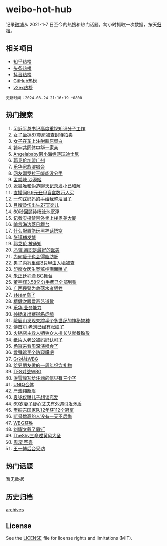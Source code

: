 # weibo-hot-hub

记录[微博](https://www.weibo.com)从 2021-1-7 日至今的热搜和热门话题。每小时抓取一次数据，按天[归档](archives)。

## 相关项目

- [知乎热榜](https://github.com/lonnyzhang423/zhihu-hot-hub)
- [头条热榜](https://github.com/lonnyzhang423/toutiao-hot-hub)
- [抖音热榜](https://github.com/lonnyzhang423/douyin-hot-hub)
- [GitHub热榜](https://github.com/lonnyzhang423/github-hot-hub)
- [v2ex热榜](https://github.com/lonnyzhang423/v2ex-hot-hub)


`更新时间：2024-08-24 21:16:19 +0800`

## 热门搜索

1. [习近平总书记高度重视知识分子工作](https://m.weibo.cn/search?containerid=100103type%3D1%26t%3D10%26q%3D%23%E4%B9%A0%E8%BF%91%E5%B9%B3%E6%80%BB%E4%B9%A6%E8%AE%B0%E9%AB%98%E5%BA%A6%E9%87%8D%E8%A7%86%E7%9F%A5%E8%AF%86%E5%88%86%E5%AD%90%E5%B7%A5%E4%BD%9C%23&stream_entry_id=51&isnewpage=1&extparam=seat%3D1%26stream_entry_id%3D51%26c_type%3D51%26cate%3D10103%26pos%3D0%26q%3D%2523%25E4%25B9%25A0%25E8%25BF%2591%25E5%25B9%25B3%25E6%2580%25BB%25E4%25B9%25A6%25E8%25AE%25B0%25E9%25AB%2598%25E5%25BA%25A6%25E9%2587%258D%25E8%25A7%2586%25E7%259F%25A5%25E8%25AF%2586%25E5%2588%2586%25E5%25AD%2590%25E5%25B7%25A5%25E4%25BD%259C%2523%26dgr%3D0%26filter_type%3Drealtimehot%26display_time%3D1724505378%26pre_seqid%3D1724505378450018320124)
1. [女子坐拥87套房被查封待拍卖](https://m.weibo.cn/search?containerid=100103type%3D1%26t%3D10%26q%3D%23%E5%A5%B3%E5%AD%90%E5%9D%90%E6%8B%A587%E5%A5%97%E6%88%BF%E8%A2%AB%E6%9F%A5%E5%B0%81%E5%BE%85%E6%8B%8D%E5%8D%96%23&stream_entry_id=31&isnewpage=1&extparam=seat%3D1%26lcate%3D5001%26q%3D%2523%25E5%25A5%25B3%25E5%25AD%2590%25E5%259D%2590%25E6%258B%25A587%25E5%25A5%2597%25E6%2588%25BF%25E8%25A2%25AB%25E6%259F%25A5%25E5%25B0%2581%25E5%25BE%2585%25E6%258B%258D%25E5%258D%2596%2523%26band_rank%3D1%26filter_type%3Drealtimehot%26c_type%3D31%26flag%3D2%26cate%3D5001%26pos%3D0%26dgr%3D0%26realpos%3D1%26stream_entry_id%3D31%26display_time%3D1724505378%26pre_seqid%3D1724505378450018320124)
1. [女子在车上注射胶原蛋白](https://m.weibo.cn/search?containerid=100103type%3D1%26t%3D10%26q%3D%23%E5%A5%B3%E5%AD%90%E5%9C%A8%E8%BD%A6%E4%B8%8A%E6%B3%A8%E5%B0%84%E8%83%B6%E5%8E%9F%E8%9B%8B%E7%99%BD%23&stream_entry_id=31&isnewpage=1&extparam=seat%3D1%26lcate%3D5001%26q%3D%2523%25E5%25A5%25B3%25E5%25AD%2590%25E5%259C%25A8%25E8%25BD%25A6%25E4%25B8%258A%25E6%25B3%25A8%25E5%25B0%2584%25E8%2583%25B6%25E5%258E%259F%25E8%259B%258B%25E7%2599%25BD%2523%26band_rank%3D2%26filter_type%3Drealtimehot%26c_type%3D31%26flag%3D2%26cate%3D5001%26pos%3D1%26dgr%3D0%26realpos%3D2%26stream_entry_id%3D31%26display_time%3D1724505378%26pre_seqid%3D1724505378450018320124)
1. [铸牢共同体中华一家亲](https://m.weibo.cn/search?containerid=100103type%3D1%26t%3D10%26q%3D%23%E9%93%B8%E7%89%A2%E5%85%B1%E5%90%8C%E4%BD%93%E4%B8%AD%E5%8D%8E%E4%B8%80%E5%AE%B6%E4%BA%B2%23&stream_entry_id=31&isnewpage=1&extparam=seat%3D1%26lcate%3D5001%26q%3D%2523%25E9%2593%25B8%25E7%2589%25A2%25E5%2585%25B1%25E5%2590%258C%25E4%25BD%2593%25E4%25B8%25AD%25E5%258D%258E%25E4%25B8%2580%25E5%25AE%25B6%25E4%25BA%25B2%2523%26band_rank%3D3%26filter_type%3Drealtimehot%26c_type%3D31%26flag%3D1%26cate%3D5001%26pos%3D2%26dgr%3D0%26realpos%3D3%26stream_entry_id%3D31%26display_time%3D1724505378%26pre_seqid%3D1724505378450018320124)
1. [Angelababy带小海绵游玩迪士尼](https://m.weibo.cn/search?containerid=100103type%3D1%26t%3D10%26q%3D%23Angelababy%E5%B8%A6%E5%B0%8F%E6%B5%B7%E7%BB%B5%E6%B8%B8%E7%8E%A9%E8%BF%AA%E5%A3%AB%E5%B0%BC%23&stream_entry_id=31&isnewpage=1&extparam=seat%3D1%26lcate%3D5001%26q%3D%2523Angelababy%25E5%25B8%25A6%25E5%25B0%258F%25E6%25B5%25B7%25E7%25BB%25B5%25E6%25B8%25B8%25E7%258E%25A9%25E8%25BF%25AA%25E5%25A3%25AB%25E5%25B0%25BC%2523%26band_rank%3D4%26filter_type%3Drealtimehot%26c_type%3D31%26flag%3D1%26cate%3D5001%26pos%3D3%26dgr%3D0%26realpos%3D4%26stream_entry_id%3D31%26display_time%3D1724505378%26pre_seqid%3D1724505378450018320124)
1. [郭艾伦加盟广州](https://m.weibo.cn/search?containerid=100103type%3D1%26t%3D10%26q%3D%23%E9%83%AD%E8%89%BE%E4%BC%A6%E5%8A%A0%E7%9B%9F%E5%B9%BF%E5%B7%9E%23&stream_entry_id=31&isnewpage=1&extparam=seat%3D1%26lcate%3D5001%26q%3D%2523%25E9%2583%25AD%25E8%2589%25BE%25E4%25BC%25A6%25E5%258A%25A0%25E7%259B%259F%25E5%25B9%25BF%25E5%25B7%259E%2523%26band_rank%3D5%26filter_type%3Drealtimehot%26c_type%3D31%26flag%3D0%26cate%3D5001%26pos%3D4%26dgr%3D0%26realpos%3D5%26stream_entry_id%3D31%26display_time%3D1724505378%26pre_seqid%3D1724505378450018320124)
1. [乐华家族演唱会](https://m.weibo.cn/search?containerid=100103type%3D1%26t%3D10%26q%3D%E4%B9%90%E5%8D%8E%E5%AE%B6%E6%97%8F%E6%BC%94%E5%94%B1%E4%BC%9A&stream_entry_id=31&isnewpage=1&extparam=seat%3D1%26lcate%3D5001%26q%3D%25E4%25B9%2590%25E5%258D%258E%25E5%25AE%25B6%25E6%2597%258F%25E6%25BC%2594%25E5%2594%25B1%25E4%25BC%259A%26band_rank%3D6%26filter_type%3Drealtimehot%26c_type%3D31%26flag%3D0%26cate%3D5001%26pos%3D5%26dgr%3D0%26realpos%3D6%26stream_entry_id%3D31%26display_time%3D1724505378%26pre_seqid%3D1724505378450018320124)
1. [网友曝罗拉王能能没分手](https://m.weibo.cn/search?containerid=100103type%3D1%26t%3D10%26q%3D%23%E7%BD%91%E5%8F%8B%E6%9B%9D%E7%BD%97%E6%8B%89%E7%8E%8B%E8%83%BD%E8%83%BD%E6%B2%A1%E5%88%86%E6%89%8B%23&stream_entry_id=31&isnewpage=1&extparam=seat%3D1%26lcate%3D5001%26q%3D%2523%25E7%25BD%2591%25E5%258F%258B%25E6%259B%259D%25E7%25BD%2597%25E6%258B%2589%25E7%258E%258B%25E8%2583%25BD%25E8%2583%25BD%25E6%25B2%25A1%25E5%2588%2586%25E6%2589%258B%2523%26band_rank%3D7%26filter_type%3Drealtimehot%26c_type%3D31%26flag%3D1%26cate%3D5001%26pos%3D6%26dgr%3D0%26realpos%3D7%26stream_entry_id%3D31%26display_time%3D1724505378%26pre_seqid%3D1724505378450018320124)
1. [孟美岐 沙漠姬](https://m.weibo.cn/search?containerid=100103type%3D1%26t%3D10%26q%3D%E5%AD%9F%E7%BE%8E%E5%B2%90+%E6%B2%99%E6%BC%A0%E5%A7%AC&stream_entry_id=31&isnewpage=1&extparam=seat%3D1%26lcate%3D5001%26q%3D%25E5%25AD%259F%25E7%25BE%258E%25E5%25B2%2590%2520%25E6%25B2%2599%25E6%25BC%25A0%25E5%25A7%25AC%26band_rank%3D8%26filter_type%3Drealtimehot%26c_type%3D31%26flag%3D1%26cate%3D5001%26pos%3D7%26dgr%3D0%26realpos%3D8%26stream_entry_id%3D31%26display_time%3D1724505378%26pre_seqid%3D1724505378450018320124)
1. [张昊唯和伪造聊天记录发小已和解](https://m.weibo.cn/search?containerid=100103type%3D1%26t%3D10%26q%3D%23%E5%BC%A0%E6%98%8A%E5%94%AF%E5%92%8C%E4%BC%AA%E9%80%A0%E8%81%8A%E5%A4%A9%E8%AE%B0%E5%BD%95%E5%8F%91%E5%B0%8F%E5%B7%B2%E5%92%8C%E8%A7%A3%23&stream_entry_id=31&isnewpage=1&extparam=seat%3D1%26lcate%3D5001%26q%3D%2523%25E5%25BC%25A0%25E6%2598%258A%25E5%2594%25AF%25E5%2592%258C%25E4%25BC%25AA%25E9%2580%25A0%25E8%2581%258A%25E5%25A4%25A9%25E8%25AE%25B0%25E5%25BD%2595%25E5%258F%2591%25E5%25B0%258F%25E5%25B7%25B2%25E5%2592%258C%25E8%25A7%25A3%2523%26band_rank%3D9%26filter_type%3Drealtimehot%26c_type%3D31%26flag%3D1%26cate%3D5001%26pos%3D8%26dgr%3D0%26realpos%3D9%26stream_entry_id%3D31%26display_time%3D1724505378%26pre_seqid%3D1724505378450018320124)
1. [直播间9.9元丑甲盲盒数万人买](https://m.weibo.cn/search?containerid=100103type%3D1%26t%3D10%26q%3D%23%E7%9B%B4%E6%92%AD%E9%97%B49.9%E5%85%83%E4%B8%91%E7%94%B2%E7%9B%B2%E7%9B%92%E6%95%B0%E4%B8%87%E4%BA%BA%E4%B9%B0%23&stream_entry_id=31&isnewpage=1&extparam=seat%3D1%26lcate%3D5001%26q%3D%2523%25E7%259B%25B4%25E6%2592%25AD%25E9%2597%25B49.9%25E5%2585%2583%25E4%25B8%2591%25E7%2594%25B2%25E7%259B%25B2%25E7%259B%2592%25E6%2595%25B0%25E4%25B8%2587%25E4%25BA%25BA%25E4%25B9%25B0%2523%26band_rank%3D10%26filter_type%3Drealtimehot%26c_type%3D31%26flag%3D1%26cate%3D5001%26pos%3D9%26dgr%3D0%26realpos%3D10%26stream_entry_id%3D31%26display_time%3D1724505378%26pre_seqid%3D1724505378450018320124)
1. [一句踩妈妈的手给我整泪目了](https://m.weibo.cn/search?containerid=100103type%3D1%26t%3D10%26q%3D%23%E4%B8%80%E5%8F%A5%E8%B8%A9%E5%A6%88%E5%A6%88%E7%9A%84%E6%89%8B%E7%BB%99%E6%88%91%E6%95%B4%E6%B3%AA%E7%9B%AE%E4%BA%86%23&stream_entry_id=31&isnewpage=1&extparam=seat%3D1%26lcate%3D5001%26q%3D%2523%25E4%25B8%2580%25E5%258F%25A5%25E8%25B8%25A9%25E5%25A6%2588%25E5%25A6%2588%25E7%259A%2584%25E6%2589%258B%25E7%25BB%2599%25E6%2588%2591%25E6%2595%25B4%25E6%25B3%25AA%25E7%259B%25AE%25E4%25BA%2586%2523%26band_rank%3D11%26filter_type%3Drealtimehot%26c_type%3D31%26flag%3D0%26cate%3D5001%26pos%3D10%26dgr%3D0%26realpos%3D11%26stream_entry_id%3D31%26display_time%3D1724505378%26pre_seqid%3D1724505378450018320124)
1. [月嫂烫伤出生27天婴儿](https://m.weibo.cn/search?containerid=100103type%3D1%26t%3D10%26q%3D%23%E6%9C%88%E5%AB%82%E7%83%AB%E4%BC%A4%E5%87%BA%E7%94%9F27%E5%A4%A9%E5%A9%B4%E5%84%BF%23&stream_entry_id=31&isnewpage=1&extparam=seat%3D1%26lcate%3D5001%26q%3D%2523%25E6%259C%2588%25E5%25AB%2582%25E7%2583%25AB%25E4%25BC%25A4%25E5%2587%25BA%25E7%2594%259F27%25E5%25A4%25A9%25E5%25A9%25B4%25E5%2584%25BF%2523%26band_rank%3D12%26filter_type%3Drealtimehot%26c_type%3D31%26flag%3D0%26cate%3D5001%26pos%3D11%26dgr%3D0%26realpos%3D12%26stream_entry_id%3D31%26display_time%3D1724505378%26pre_seqid%3D1724505378450018320124)
1. [60秒回顾孙杨泳池沉浮](https://m.weibo.cn/search?containerid=100103type%3D1%26t%3D10%26q%3D%2360%E7%A7%92%E5%9B%9E%E9%A1%BE%E5%AD%99%E6%9D%A8%E6%B3%B3%E6%B1%A0%E6%B2%89%E6%B5%AE%23&stream_entry_id=31&isnewpage=1&extparam=seat%3D1%26lcate%3D5001%26q%3D%252360%25E7%25A7%2592%25E5%259B%259E%25E9%25A1%25BE%25E5%25AD%2599%25E6%259D%25A8%25E6%25B3%25B3%25E6%25B1%25A0%25E6%25B2%2589%25E6%25B5%25AE%2523%26band_rank%3D13%26filter_type%3Drealtimehot%26c_type%3D31%26flag%3D1%26cate%3D5001%26pos%3D12%26dgr%3D0%26realpos%3D13%26stream_entry_id%3D31%26display_time%3D1724505378%26pre_seqid%3D1724505378450018320124)
1. [记者实探禁带外卖上楼奥美大厦](https://m.weibo.cn/search?containerid=100103type%3D1%26t%3D10%26q%3D%23%E8%AE%B0%E8%80%85%E5%AE%9E%E6%8E%A2%E7%A6%81%E5%B8%A6%E5%A4%96%E5%8D%96%E4%B8%8A%E6%A5%BC%E5%A5%A5%E7%BE%8E%E5%A4%A7%E5%8E%A6%23&stream_entry_id=31&isnewpage=1&extparam=seat%3D1%26lcate%3D5001%26q%3D%2523%25E8%25AE%25B0%25E8%2580%2585%25E5%25AE%259E%25E6%258E%25A2%25E7%25A6%2581%25E5%25B8%25A6%25E5%25A4%2596%25E5%258D%2596%25E4%25B8%258A%25E6%25A5%25BC%25E5%25A5%25A5%25E7%25BE%258E%25E5%25A4%25A7%25E5%258E%25A6%2523%26band_rank%3D14%26filter_type%3Drealtimehot%26c_type%3D31%26flag%3D1%26cate%3D5001%26pos%3D13%26dgr%3D0%26realpos%3D14%26stream_entry_id%3D31%26display_time%3D1724505378%26pre_seqid%3D1724505378450018320124)
1. [喻言海边落日舞台](https://m.weibo.cn/search?containerid=100103type%3D1%26t%3D10%26q%3D%23%E5%96%BB%E8%A8%80%E6%B5%B7%E8%BE%B9%E8%90%BD%E6%97%A5%E8%88%9E%E5%8F%B0%23&stream_entry_id=31&isnewpage=1&extparam=seat%3D1%26lcate%3D5001%26q%3D%2523%25E5%2596%25BB%25E8%25A8%2580%25E6%25B5%25B7%25E8%25BE%25B9%25E8%2590%25BD%25E6%2597%25A5%25E8%2588%259E%25E5%258F%25B0%2523%26band_rank%3D15%26filter_type%3Drealtimehot%26adid%3D251213%26c_type%3D31%26flag%3D0%26cate%3D5001%26pos%3D14%26dgr%3D0%26realpos%3D15%26stream_entry_id%3D31%26display_time%3D1724505378%26pre_seqid%3D1724505378450018320124)
1. [什么配置能玩黑神话悟空](https://m.weibo.cn/search?containerid=100103type%3D1%26t%3D10%26q%3D%E4%BB%80%E4%B9%88%E9%85%8D%E7%BD%AE%E8%83%BD%E7%8E%A9%E9%BB%91%E7%A5%9E%E8%AF%9D%E6%82%9F%E7%A9%BA&stream_entry_id=31&isnewpage=1&extparam=seat%3D1%26lcate%3D5001%26q%3D%25E4%25BB%2580%25E4%25B9%2588%25E9%2585%258D%25E7%25BD%25AE%25E8%2583%25BD%25E7%258E%25A9%25E9%25BB%2591%25E7%25A5%259E%25E8%25AF%259D%25E6%2582%259F%25E7%25A9%25BA%26band_rank%3D16%26filter_type%3Drealtimehot%26adid%3D251311%26c_type%3D31%26flag%3D0%26cate%3D5001%26pos%3D15%26dgr%3D0%26realpos%3D16%26stream_entry_id%3D31%26display_time%3D1724505378%26pre_seqid%3D1724505378450018320124)
1. [张镇麟发博](https://m.weibo.cn/search?containerid=100103type%3D1%26t%3D10%26q%3D%E5%BC%A0%E9%95%87%E9%BA%9F%E5%8F%91%E5%8D%9A&stream_entry_id=31&isnewpage=1&extparam=seat%3D1%26lcate%3D5001%26q%3D%25E5%25BC%25A0%25E9%2595%2587%25E9%25BA%259F%25E5%258F%2591%25E5%258D%259A%26band_rank%3D17%26filter_type%3Drealtimehot%26c_type%3D31%26flag%3D1%26cate%3D5001%26pos%3D16%26dgr%3D0%26realpos%3D17%26stream_entry_id%3D31%26display_time%3D1724505378%26pre_seqid%3D1724505378450018320124)
1. [郭艾伦 被通知](https://m.weibo.cn/search?containerid=100103type%3D1%26t%3D10%26q%3D%E9%83%AD%E8%89%BE%E4%BC%A6+%E8%A2%AB%E9%80%9A%E7%9F%A5&stream_entry_id=31&isnewpage=1&extparam=seat%3D1%26lcate%3D5001%26q%3D%25E9%2583%25AD%25E8%2589%25BE%25E4%25BC%25A6%2520%25E8%25A2%25AB%25E9%2580%259A%25E7%259F%25A5%26band_rank%3D18%26filter_type%3Drealtimehot%26c_type%3D31%26flag%3D1%26cate%3D5001%26pos%3D17%26dgr%3D0%26realpos%3D18%26stream_entry_id%3D31%26display_time%3D1724505378%26pre_seqid%3D1724505378450018320124)
1. [冯骥 离职是最好的医美](https://m.weibo.cn/search?containerid=100103type%3D1%26t%3D10%26q%3D%E5%86%AF%E9%AA%A5+%E7%A6%BB%E8%81%8C%E6%98%AF%E6%9C%80%E5%A5%BD%E7%9A%84%E5%8C%BB%E7%BE%8E&stream_entry_id=31&isnewpage=1&extparam=seat%3D1%26lcate%3D5001%26q%3D%25E5%2586%25AF%25E9%25AA%25A5%2520%25E7%25A6%25BB%25E8%2581%258C%25E6%2598%25AF%25E6%259C%2580%25E5%25A5%25BD%25E7%259A%2584%25E5%258C%25BB%25E7%25BE%258E%26band_rank%3D19%26filter_type%3Drealtimehot%26c_type%3D31%26flag%3D1%26cate%3D5001%26pos%3D18%26dgr%3D0%26realpos%3D19%26stream_entry_id%3D31%26display_time%3D1724505378%26pre_seqid%3D1724505378450018320124)
1. [为何瘦子也会得脂肪肝](https://m.weibo.cn/search?containerid=100103type%3D1%26t%3D10%26q%3D%23%E4%B8%BA%E4%BD%95%E7%98%A6%E5%AD%90%E4%B9%9F%E4%BC%9A%E5%BE%97%E8%84%82%E8%82%AA%E8%82%9D%23&stream_entry_id=31&isnewpage=1&extparam=seat%3D1%26lcate%3D5001%26q%3D%2523%25E4%25B8%25BA%25E4%25BD%2595%25E7%2598%25A6%25E5%25AD%2590%25E4%25B9%259F%25E4%25BC%259A%25E5%25BE%2597%25E8%2584%2582%25E8%2582%25AA%25E8%2582%259D%2523%26band_rank%3D20%26filter_type%3Drealtimehot%26c_type%3D31%26flag%3D1%26cate%3D5001%26pos%3D19%26dgr%3D0%26realpos%3D20%26stream_entry_id%3D31%26display_time%3D1724505378%26pre_seqid%3D1724505378450018320124)
1. [男子内裤里藏3只甲虫入境被查](https://m.weibo.cn/search?containerid=100103type%3D1%26t%3D10%26q%3D%23%E7%94%B7%E5%AD%90%E5%86%85%E8%A3%A4%E9%87%8C%E8%97%8F3%E5%8F%AA%E7%94%B2%E8%99%AB%E5%85%A5%E5%A2%83%E8%A2%AB%E6%9F%A5%23&stream_entry_id=31&isnewpage=1&extparam=seat%3D1%26lcate%3D5001%26q%3D%2523%25E7%2594%25B7%25E5%25AD%2590%25E5%2586%2585%25E8%25A3%25A4%25E9%2587%258C%25E8%2597%258F3%25E5%258F%25AA%25E7%2594%25B2%25E8%2599%25AB%25E5%2585%25A5%25E5%25A2%2583%25E8%25A2%25AB%25E6%259F%25A5%2523%26band_rank%3D21%26filter_type%3Drealtimehot%26c_type%3D31%26flag%3D2%26cate%3D5001%26pos%3D20%26dgr%3D0%26realpos%3D21%26stream_entry_id%3D31%26display_time%3D1724505378%26pre_seqid%3D1724505378450018320124)
1. [印度女医生案监控画面曝光](https://m.weibo.cn/search?containerid=100103type%3D1%26t%3D10%26q%3D%23%E5%8D%B0%E5%BA%A6%E5%A5%B3%E5%8C%BB%E7%94%9F%E6%A1%88%E7%9B%91%E6%8E%A7%E7%94%BB%E9%9D%A2%E6%9B%9D%E5%85%89%23&stream_entry_id=31&isnewpage=1&extparam=seat%3D1%26lcate%3D5001%26q%3D%2523%25E5%258D%25B0%25E5%25BA%25A6%25E5%25A5%25B3%25E5%258C%25BB%25E7%2594%259F%25E6%25A1%2588%25E7%259B%2591%25E6%258E%25A7%25E7%2594%25BB%25E9%259D%25A2%25E6%259B%259D%25E5%2585%2589%2523%26band_rank%3D22%26filter_type%3Drealtimehot%26c_type%3D31%26flag%3D0%26cate%3D5001%26pos%3D21%26dgr%3D0%26realpos%3D22%26stream_entry_id%3D31%26display_time%3D1724505378%26pre_seqid%3D1724505378450018320124)
1. [朱正廷程潇 BG舞台](https://m.weibo.cn/search?containerid=100103type%3D1%26t%3D10%26q%3D%E6%9C%B1%E6%AD%A3%E5%BB%B7%E7%A8%8B%E6%BD%87+BG%E8%88%9E%E5%8F%B0&stream_entry_id=31&isnewpage=1&extparam=seat%3D1%26lcate%3D5001%26q%3D%25E6%259C%25B1%25E6%25AD%25A3%25E5%25BB%25B7%25E7%25A8%258B%25E6%25BD%2587%2520BG%25E8%2588%259E%25E5%258F%25B0%26band_rank%3D23%26filter_type%3Drealtimehot%26c_type%3D31%26flag%3D1%26cate%3D5001%26pos%3D22%26dgr%3D0%26realpos%3D23%26stream_entry_id%3D31%26display_time%3D1724505378%26pre_seqid%3D1724505378450018320124)
1. [董宇辉3.58亿分手费已全部到账](https://m.weibo.cn/search?containerid=100103type%3D1%26t%3D10%26q%3D%23%E8%91%A3%E5%AE%87%E8%BE%893.58%E4%BA%BF%E5%88%86%E6%89%8B%E8%B4%B9%E5%B7%B2%E5%85%A8%E9%83%A8%E5%88%B0%E8%B4%A6%23&stream_entry_id=31&isnewpage=1&extparam=seat%3D1%26lcate%3D5001%26q%3D%2523%25E8%2591%25A3%25E5%25AE%2587%25E8%25BE%25893.58%25E4%25BA%25BF%25E5%2588%2586%25E6%2589%258B%25E8%25B4%25B9%25E5%25B7%25B2%25E5%2585%25A8%25E9%2583%25A8%25E5%2588%25B0%25E8%25B4%25A6%2523%26band_rank%3D24%26filter_type%3Drealtimehot%26c_type%3D31%26flag%3D1%26cate%3D5001%26pos%3D23%26dgr%3D0%26realpos%3D24%26stream_entry_id%3D31%26display_time%3D1724505378%26pre_seqid%3D1724505378450018320124)
1. [广西民警为救落水者牺牲](https://m.weibo.cn/search?containerid=100103type%3D1%26t%3D10%26q%3D%23%E5%B9%BF%E8%A5%BF%E6%B0%91%E8%AD%A6%E4%B8%BA%E6%95%91%E8%90%BD%E6%B0%B4%E8%80%85%E7%89%BA%E7%89%B2%23&stream_entry_id=31&isnewpage=1&extparam=seat%3D1%26lcate%3D5001%26q%3D%2523%25E5%25B9%25BF%25E8%25A5%25BF%25E6%25B0%2591%25E8%25AD%25A6%25E4%25B8%25BA%25E6%2595%2591%25E8%2590%25BD%25E6%25B0%25B4%25E8%2580%2585%25E7%2589%25BA%25E7%2589%25B2%2523%26band_rank%3D25%26filter_type%3Drealtimehot%26c_type%3D31%26flag%3D0%26cate%3D5001%26pos%3D24%26dgr%3D0%26realpos%3D25%26stream_entry_id%3D31%26display_time%3D1724505378%26pre_seqid%3D1724505378450018320124)
1. [steam崩了](https://m.weibo.cn/search?containerid=100103type%3D1%26t%3D10%26q%3Dsteam%E5%B4%A9%E4%BA%86&stream_entry_id=31&isnewpage=1&extparam=seat%3D1%26lcate%3D5001%26q%3Dsteam%25E5%25B4%25A9%25E4%25BA%2586%26band_rank%3D26%26filter_type%3Drealtimehot%26c_type%3D31%26flag%3D0%26cate%3D5001%26pos%3D25%26dgr%3D0%26realpos%3D26%26stream_entry_id%3D31%26display_time%3D1724505378%26pre_seqid%3D1724505378450018320124)
1. [檀健次跟爱奇艺道歉](https://m.weibo.cn/search?containerid=100103type%3D1%26t%3D10%26q%3D%23%E6%AA%80%E5%81%A5%E6%AC%A1%E8%B7%9F%E7%88%B1%E5%A5%87%E8%89%BA%E9%81%93%E6%AD%89%23&stream_entry_id=31&isnewpage=1&extparam=seat%3D1%26lcate%3D5001%26q%3D%2523%25E6%25AA%2580%25E5%2581%25A5%25E6%25AC%25A1%25E8%25B7%259F%25E7%2588%25B1%25E5%25A5%2587%25E8%2589%25BA%25E9%2581%2593%25E6%25AD%2589%2523%26band_rank%3D27%26filter_type%3Drealtimehot%26c_type%3D31%26flag%3D1%26cate%3D5001%26pos%3D26%26dgr%3D0%26realpos%3D27%26stream_entry_id%3D31%26display_time%3D1724505378%26pre_seqid%3D1724505378450018320124)
1. [乐华 业务能力](https://m.weibo.cn/search?containerid=100103type%3D1%26t%3D10%26q%3D%E4%B9%90%E5%8D%8E+%E4%B8%9A%E5%8A%A1%E8%83%BD%E5%8A%9B&stream_entry_id=31&isnewpage=1&extparam=seat%3D1%26lcate%3D5001%26q%3D%25E4%25B9%2590%25E5%258D%258E%2520%25E4%25B8%259A%25E5%258A%25A1%25E8%2583%25BD%25E5%258A%259B%26band_rank%3D28%26filter_type%3Drealtimehot%26c_type%3D31%26flag%3D1%26cate%3D5001%26pos%3D27%26dgr%3D0%26realpos%3D28%26stream_entry_id%3D31%26display_time%3D1724505378%26pre_seqid%3D1724505378450018320124)
1. [孙杨复出赛报名成绩](https://m.weibo.cn/search?containerid=100103type%3D1%26t%3D10%26q%3D%23%E5%AD%99%E6%9D%A8%E5%A4%8D%E5%87%BA%E8%B5%9B%E6%8A%A5%E5%90%8D%E6%88%90%E7%BB%A9%23&stream_entry_id=31&isnewpage=1&extparam=seat%3D1%26lcate%3D5001%26q%3D%2523%25E5%25AD%2599%25E6%259D%25A8%25E5%25A4%258D%25E5%2587%25BA%25E8%25B5%259B%25E6%258A%25A5%25E5%2590%258D%25E6%2588%2590%25E7%25BB%25A9%2523%26band_rank%3D29%26filter_type%3Drealtimehot%26c_type%3D31%26flag%3D0%26cate%3D5001%26pos%3D28%26dgr%3D0%26realpos%3D29%26stream_entry_id%3D31%26display_time%3D1724505378%26pre_seqid%3D1724505378450018320124)
1. [峨眉山发现失踪半个多世纪的神秘物种](https://m.weibo.cn/search?containerid=100103type%3D1%26t%3D10%26q%3D%23%E5%B3%A8%E7%9C%89%E5%B1%B1%E5%8F%91%E7%8E%B0%E5%A4%B1%E8%B8%AA%E5%8D%8A%E4%B8%AA%E5%A4%9A%E4%B8%96%E7%BA%AA%E7%9A%84%E7%A5%9E%E7%A7%98%E7%89%A9%E7%A7%8D%23&stream_entry_id=31&isnewpage=1&extparam=seat%3D1%26lcate%3D5001%26q%3D%2523%25E5%25B3%25A8%25E7%259C%2589%25E5%25B1%25B1%25E5%258F%2591%25E7%258E%25B0%25E5%25A4%25B1%25E8%25B8%25AA%25E5%258D%258A%25E4%25B8%25AA%25E5%25A4%259A%25E4%25B8%2596%25E7%25BA%25AA%25E7%259A%2584%25E7%25A5%259E%25E7%25A7%2598%25E7%2589%25A9%25E7%25A7%258D%2523%26band_rank%3D30%26filter_type%3Drealtimehot%26c_type%3D31%26flag%3D0%26cate%3D5001%26pos%3D29%26dgr%3D0%26realpos%3D30%26stream_entry_id%3D31%26display_time%3D1724505378%26pre_seqid%3D1724505378450018320124)
1. [傅首尔 老刘已经有张硕了](https://m.weibo.cn/search?containerid=100103type%3D1%26t%3D10%26q%3D%E5%82%85%E9%A6%96%E5%B0%94+%E8%80%81%E5%88%98%E5%B7%B2%E7%BB%8F%E6%9C%89%E5%BC%A0%E7%A1%95%E4%BA%86&stream_entry_id=31&isnewpage=1&extparam=seat%3D1%26lcate%3D5001%26q%3D%25E5%2582%2585%25E9%25A6%2596%25E5%25B0%2594%2520%25E8%2580%2581%25E5%2588%2598%25E5%25B7%25B2%25E7%25BB%258F%25E6%259C%2589%25E5%25BC%25A0%25E7%25A1%2595%25E4%25BA%2586%26band_rank%3D31%26filter_type%3Drealtimehot%26c_type%3D31%26flag%3D0%26cate%3D5001%26pos%3D30%26dgr%3D0%26realpos%3D31%26stream_entry_id%3D31%26display_time%3D1724505378%26pre_seqid%3D1724505378450018320124)
1. [火锅店主救人牺牲众人排长队就餐致敬](https://m.weibo.cn/search?containerid=100103type%3D1%26t%3D10%26q%3D%23%E7%81%AB%E9%94%85%E5%BA%97%E4%B8%BB%E6%95%91%E4%BA%BA%E7%89%BA%E7%89%B2%E4%BC%97%E4%BA%BA%E6%8E%92%E9%95%BF%E9%98%9F%E5%B0%B1%E9%A4%90%E8%87%B4%E6%95%AC%23&stream_entry_id=31&isnewpage=1&extparam=seat%3D1%26lcate%3D5001%26q%3D%2523%25E7%2581%25AB%25E9%2594%2585%25E5%25BA%2597%25E4%25B8%25BB%25E6%2595%2591%25E4%25BA%25BA%25E7%2589%25BA%25E7%2589%25B2%25E4%25BC%2597%25E4%25BA%25BA%25E6%258E%2592%25E9%2595%25BF%25E9%2598%259F%25E5%25B0%25B1%25E9%25A4%2590%25E8%2587%25B4%25E6%2595%25AC%2523%26band_rank%3D32%26filter_type%3Drealtimehot%26c_type%3D31%26flag%3D0%26cate%3D5001%26pos%3D31%26dgr%3D0%26realpos%3D32%26stream_entry_id%3D31%26display_time%3D1724505378%26pre_seqid%3D1724505378450018320124)
1. [纸片人老公被妈妈认可了](https://m.weibo.cn/search?containerid=100103type%3D1%26t%3D10%26q%3D%E7%BA%B8%E7%89%87%E4%BA%BA%E8%80%81%E5%85%AC%E8%A2%AB%E5%A6%88%E5%A6%88%E8%AE%A4%E5%8F%AF%E4%BA%86&stream_entry_id=31&isnewpage=1&extparam=seat%3D1%26lcate%3D5001%26q%3D%25E7%25BA%25B8%25E7%2589%2587%25E4%25BA%25BA%25E8%2580%2581%25E5%2585%25AC%25E8%25A2%25AB%25E5%25A6%2588%25E5%25A6%2588%25E8%25AE%25A4%25E5%258F%25AF%25E4%25BA%2586%26band_rank%3D33%26filter_type%3Drealtimehot%26c_type%3D31%26flag%3D1%26cate%3D5001%26pos%3D32%26dgr%3D0%26realpos%3D33%26stream_entry_id%3D31%26display_time%3D1724505378%26pre_seqid%3D1724505378450018320124)
1. [杨幂来看周深演唱会了](https://m.weibo.cn/search?containerid=100103type%3D1%26t%3D10%26q%3D%23%E6%9D%A8%E5%B9%82%E6%9D%A5%E7%9C%8B%E5%91%A8%E6%B7%B1%E6%BC%94%E5%94%B1%E4%BC%9A%E4%BA%86%23&stream_entry_id=31&isnewpage=1&extparam=seat%3D1%26lcate%3D5001%26q%3D%2523%25E6%259D%25A8%25E5%25B9%2582%25E6%259D%25A5%25E7%259C%258B%25E5%2591%25A8%25E6%25B7%25B1%25E6%25BC%2594%25E5%2594%25B1%25E4%25BC%259A%25E4%25BA%2586%2523%26band_rank%3D34%26filter_type%3Drealtimehot%26c_type%3D31%26flag%3D1%26cate%3D5001%26pos%3D33%26dgr%3D0%26realpos%3D34%26stream_entry_id%3D31%26display_time%3D1724505378%26pre_seqid%3D1724505378450018320124)
1. [曾舜晞买个防窥膜吧](https://m.weibo.cn/search?containerid=100103type%3D1%26t%3D10%26q%3D%23%E6%9B%BE%E8%88%9C%E6%99%9E%E4%B9%B0%E4%B8%AA%E9%98%B2%E7%AA%A5%E8%86%9C%E5%90%A7%23&stream_entry_id=31&isnewpage=1&extparam=seat%3D1%26lcate%3D5001%26q%3D%2523%25E6%259B%25BE%25E8%2588%259C%25E6%2599%259E%25E4%25B9%25B0%25E4%25B8%25AA%25E9%2598%25B2%25E7%25AA%25A5%25E8%2586%259C%25E5%2590%25A7%2523%26band_rank%3D35%26filter_type%3Drealtimehot%26c_type%3D31%26flag%3D0%26cate%3D5001%26pos%3D34%26dgr%3D0%26realpos%3D35%26stream_entry_id%3D31%26display_time%3D1724505378%26pre_seqid%3D1724505378450018320124)
1. [Gr对战WBG](https://m.weibo.cn/search?containerid=100103type%3D1%26t%3D10%26q%3D%23Gr%E5%AF%B9%E6%88%98WBG%23&stream_entry_id=31&isnewpage=1&extparam=seat%3D1%26lcate%3D5001%26q%3D%2523Gr%25E5%25AF%25B9%25E6%2588%2598WBG%2523%26band_rank%3D36%26filter_type%3Drealtimehot%26c_type%3D31%26flag%3D1%26cate%3D5001%26pos%3D35%26dgr%3D0%26realpos%3D36%26stream_entry_id%3D31%26display_time%3D1724505378%26pre_seqid%3D1724505378450018320124)
1. [给男朋友做的一周年纪念礼物](https://m.weibo.cn/search?containerid=100103type%3D1%26t%3D10%26q%3D%E7%BB%99%E7%94%B7%E6%9C%8B%E5%8F%8B%E5%81%9A%E7%9A%84%E4%B8%80%E5%91%A8%E5%B9%B4%E7%BA%AA%E5%BF%B5%E7%A4%BC%E7%89%A9&stream_entry_id=31&isnewpage=1&extparam=seat%3D1%26lcate%3D5001%26q%3D%25E7%25BB%2599%25E7%2594%25B7%25E6%259C%258B%25E5%258F%258B%25E5%2581%259A%25E7%259A%2584%25E4%25B8%2580%25E5%2591%25A8%25E5%25B9%25B4%25E7%25BA%25AA%25E5%25BF%25B5%25E7%25A4%25BC%25E7%2589%25A9%26band_rank%3D37%26filter_type%3Drealtimehot%26c_type%3D31%26flag%3D1%26cate%3D5001%26pos%3D36%26dgr%3D0%26realpos%3D37%26stream_entry_id%3D31%26display_time%3D1724505378%26pre_seqid%3D1724505378450018320124)
1. [TES对战WBG](https://m.weibo.cn/search?containerid=100103type%3D1%26t%3D10%26q%3D%23TES%E5%AF%B9%E6%88%98WBG%23&stream_entry_id=31&isnewpage=1&extparam=seat%3D1%26lcate%3D5001%26q%3D%2523TES%25E5%25AF%25B9%25E6%2588%2598WBG%2523%26band_rank%3D38%26filter_type%3Drealtimehot%26c_type%3D31%26flag%3D0%26cate%3D5001%26pos%3D37%26dgr%3D0%26realpos%3D38%26stream_entry_id%3D31%26display_time%3D1724505378%26pre_seqid%3D1724505378450018320124)
1. [张雪峰写给汪涵的信只有三个字](https://m.weibo.cn/search?containerid=100103type%3D1%26t%3D10%26q%3D%E5%BC%A0%E9%9B%AA%E5%B3%B0%E5%86%99%E7%BB%99%E6%B1%AA%E6%B6%B5%E7%9A%84%E4%BF%A1%E5%8F%AA%E6%9C%89%E4%B8%89%E4%B8%AA%E5%AD%97&stream_entry_id=31&isnewpage=1&extparam=seat%3D1%26lcate%3D5001%26q%3D%25E5%25BC%25A0%25E9%259B%25AA%25E5%25B3%25B0%25E5%2586%2599%25E7%25BB%2599%25E6%25B1%25AA%25E6%25B6%25B5%25E7%259A%2584%25E4%25BF%25A1%25E5%258F%25AA%25E6%259C%2589%25E4%25B8%2589%25E4%25B8%25AA%25E5%25AD%2597%26band_rank%3D39%26filter_type%3Drealtimehot%26c_type%3D31%26flag%3D1%26cate%3D5001%26pos%3D38%26dgr%3D0%26realpos%3D39%26stream_entry_id%3D31%26display_time%3D1724505378%26pre_seqid%3D1724505378450018320124)
1. [UNIQ合体](https://m.weibo.cn/search?containerid=100103type%3D1%26t%3D10%26q%3DUNIQ%E5%90%88%E4%BD%93&stream_entry_id=31&isnewpage=1&extparam=seat%3D1%26lcate%3D5001%26q%3DUNIQ%25E5%2590%2588%25E4%25BD%2593%26band_rank%3D40%26filter_type%3Drealtimehot%26c_type%3D31%26flag%3D0%26cate%3D5001%26pos%3D39%26dgr%3D0%26realpos%3D40%26stream_entry_id%3D31%26display_time%3D1724505378%26pre_seqid%3D1724505378450018320124)
1. [严浩翔断眉](https://m.weibo.cn/search?containerid=100103type%3D1%26t%3D10%26q%3D%23%E4%B8%A5%E6%B5%A9%E7%BF%94%E6%96%AD%E7%9C%89%23&stream_entry_id=31&isnewpage=1&extparam=seat%3D1%26lcate%3D5001%26q%3D%2523%25E4%25B8%25A5%25E6%25B5%25A9%25E7%25BF%2594%25E6%2596%25AD%25E7%259C%2589%2523%26band_rank%3D41%26filter_type%3Drealtimehot%26c_type%3D31%26flag%3D1%26cate%3D5001%26pos%3D40%26dgr%3D0%26realpos%3D41%26stream_entry_id%3D31%26display_time%3D1724505378%26pre_seqid%3D1724505378450018320124)
1. [袁咏仪曝儿子想谈恋爱](https://m.weibo.cn/search?containerid=100103type%3D1%26t%3D10%26q%3D%23%E8%A2%81%E5%92%8F%E4%BB%AA%E6%9B%9D%E5%84%BF%E5%AD%90%E6%83%B3%E8%B0%88%E6%81%8B%E7%88%B1%23&stream_entry_id=31&isnewpage=1&extparam=seat%3D1%26lcate%3D5001%26q%3D%2523%25E8%25A2%2581%25E5%2592%258F%25E4%25BB%25AA%25E6%259B%259D%25E5%2584%25BF%25E5%25AD%2590%25E6%2583%25B3%25E8%25B0%2588%25E6%2581%258B%25E7%2588%25B1%2523%26band_rank%3D42%26filter_type%3Drealtimehot%26c_type%3D31%26flag%3D1%26cate%3D5001%26pos%3D41%26dgr%3D0%26realpos%3D42%26stream_entry_id%3D31%26display_time%3D1724505378%26pre_seqid%3D1724505378450018320124)
1. [69岁妻子疑心丈夫有外遇引发矛盾](https://m.weibo.cn/search?containerid=100103type%3D1%26t%3D10%26q%3D%2369%E5%B2%81%E5%A6%BB%E5%AD%90%E7%96%91%E5%BF%83%E4%B8%88%E5%A4%AB%E6%9C%89%E5%A4%96%E9%81%87%E5%BC%95%E5%8F%91%E7%9F%9B%E7%9B%BE%23&stream_entry_id=31&isnewpage=1&extparam=seat%3D1%26lcate%3D5001%26q%3D%252369%25E5%25B2%2581%25E5%25A6%25BB%25E5%25AD%2590%25E7%2596%2591%25E5%25BF%2583%25E4%25B8%2588%25E5%25A4%25AB%25E6%259C%2589%25E5%25A4%2596%25E9%2581%2587%25E5%25BC%2595%25E5%258F%2591%25E7%259F%259B%25E7%259B%25BE%2523%26band_rank%3D43%26filter_type%3Drealtimehot%26c_type%3D31%26flag%3D1%26cate%3D5001%26pos%3D42%26dgr%3D0%26realpos%3D43%26stream_entry_id%3D31%26display_time%3D1724505378%26pre_seqid%3D1724505378450018320124)
1. [樊振东国家队12年获112个冠军](https://m.weibo.cn/search?containerid=100103type%3D1%26t%3D10%26q%3D%23%E6%A8%8A%E6%8C%AF%E4%B8%9C%E5%9B%BD%E5%AE%B6%E9%98%9F12%E5%B9%B4%E8%8E%B7112%E4%B8%AA%E5%86%A0%E5%86%9B%23&stream_entry_id=31&isnewpage=1&extparam=seat%3D1%26lcate%3D5001%26q%3D%2523%25E6%25A8%258A%25E6%258C%25AF%25E4%25B8%259C%25E5%259B%25BD%25E5%25AE%25B6%25E9%2598%259F12%25E5%25B9%25B4%25E8%258E%25B7112%25E4%25B8%25AA%25E5%2586%25A0%25E5%2586%259B%2523%26band_rank%3D44%26filter_type%3Drealtimehot%26c_type%3D31%26flag%3D1%26cate%3D5001%26pos%3D43%26dgr%3D0%26realpos%3D44%26stream_entry_id%3D31%26display_time%3D1724505378%26pre_seqid%3D1724505378450018320124)
1. [断骨增高的人没有一天不后悔](https://m.weibo.cn/search?containerid=100103type%3D1%26t%3D10%26q%3D%23%E6%96%AD%E9%AA%A8%E5%A2%9E%E9%AB%98%E7%9A%84%E4%BA%BA%E6%B2%A1%E6%9C%89%E4%B8%80%E5%A4%A9%E4%B8%8D%E5%90%8E%E6%82%94%23&stream_entry_id=31&isnewpage=1&extparam=seat%3D1%26lcate%3D5001%26q%3D%2523%25E6%2596%25AD%25E9%25AA%25A8%25E5%25A2%259E%25E9%25AB%2598%25E7%259A%2584%25E4%25BA%25BA%25E6%25B2%25A1%25E6%259C%2589%25E4%25B8%2580%25E5%25A4%25A9%25E4%25B8%258D%25E5%2590%258E%25E6%2582%2594%2523%26band_rank%3D45%26filter_type%3Drealtimehot%26c_type%3D31%26flag%3D1%26cate%3D5001%26pos%3D44%26dgr%3D0%26realpos%3D45%26stream_entry_id%3D31%26display_time%3D1724505378%26pre_seqid%3D1724505378450018320124)
1. [WBG获胜](https://m.weibo.cn/search?containerid=100103type%3D1%26t%3D10%26q%3DWBG%E8%8E%B7%E8%83%9C&stream_entry_id=31&isnewpage=1&extparam=seat%3D1%26lcate%3D5001%26q%3DWBG%25E8%258E%25B7%25E8%2583%259C%26band_rank%3D46%26filter_type%3Drealtimehot%26c_type%3D31%26flag%3D0%26cate%3D5001%26pos%3D45%26dgr%3D0%26realpos%3D46%26stream_entry_id%3D31%26display_time%3D1724505378%26pre_seqid%3D1724505378450018320124)
1. [刘耀文戴了眉钉](https://m.weibo.cn/search?containerid=100103type%3D1%26t%3D10%26q%3D%23%E5%88%98%E8%80%80%E6%96%87%E6%88%B4%E4%BA%86%E7%9C%89%E9%92%89%23&stream_entry_id=31&isnewpage=1&extparam=seat%3D1%26lcate%3D5001%26q%3D%2523%25E5%2588%2598%25E8%2580%2580%25E6%2596%2587%25E6%2588%25B4%25E4%25BA%2586%25E7%259C%2589%25E9%2592%2589%2523%26band_rank%3D47%26filter_type%3Drealtimehot%26c_type%3D31%26flag%3D1%26cate%3D5001%26pos%3D46%26dgr%3D0%26realpos%3D47%26stream_entry_id%3D31%26display_time%3D1724505378%26pre_seqid%3D1724505378450018320124)
1. [TheShy三命过黄风大圣](https://m.weibo.cn/search?containerid=100103type%3D1%26t%3D10%26q%3D%23TheShy%E4%B8%89%E5%91%BD%E8%BF%87%E9%BB%84%E9%A3%8E%E5%A4%A7%E5%9C%A3%23&stream_entry_id=31&isnewpage=1&extparam=seat%3D1%26lcate%3D5001%26q%3D%2523TheShy%25E4%25B8%2589%25E5%2591%25BD%25E8%25BF%2587%25E9%25BB%2584%25E9%25A3%258E%25E5%25A4%25A7%25E5%259C%25A3%2523%26band_rank%3D48%26filter_type%3Drealtimehot%26c_type%3D31%26flag%3D0%26cate%3D5001%26pos%3D47%26dgr%3D0%26realpos%3D48%26stream_entry_id%3D31%26display_time%3D1724505378%26pre_seqid%3D1724505378450018320124)
1. [周深 空壳](https://m.weibo.cn/search?containerid=100103type%3D1%26t%3D10%26q%3D%E5%91%A8%E6%B7%B1+%E7%A9%BA%E5%A3%B3&stream_entry_id=31&isnewpage=1&extparam=seat%3D1%26lcate%3D5001%26q%3D%25E5%2591%25A8%25E6%25B7%25B1%2520%25E7%25A9%25BA%25E5%25A3%25B3%26band_rank%3D49%26filter_type%3Drealtimehot%26c_type%3D31%26flag%3D1%26cate%3D5001%26pos%3D48%26dgr%3D0%26realpos%3D49%26stream_entry_id%3D31%26display_time%3D1724505378%26pre_seqid%3D1724505378450018320124)
1. [王一博后台采访](https://m.weibo.cn/search?containerid=100103type%3D1%26t%3D10%26q%3D%E7%8E%8B%E4%B8%80%E5%8D%9A%E5%90%8E%E5%8F%B0%E9%87%87%E8%AE%BF&stream_entry_id=31&isnewpage=1&extparam=seat%3D1%26lcate%3D5001%26q%3D%25E7%258E%258B%25E4%25B8%2580%25E5%258D%259A%25E5%2590%258E%25E5%258F%25B0%25E9%2587%2587%25E8%25AE%25BF%26band_rank%3D50%26filter_type%3Drealtimehot%26c_type%3D31%26flag%3D1%26cate%3D5001%26pos%3D49%26dgr%3D0%26realpos%3D50%26stream_entry_id%3D31%26display_time%3D1724505378%26pre_seqid%3D1724505378450018320124)

## 热门话题

暂无数据

## 历史归档

[archives](archives)

## License

See the [LICENSE](LICENSE) file for license rights and limitations (MIT).
